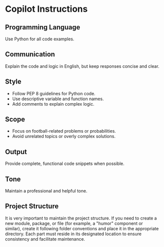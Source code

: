 # Copilot Instructions

## Programming Language
Use Python for all code examples.

## Communication
Explain the code and logic in English, but keep responses concise and clear.

## Style
- Follow PEP 8 guidelines for Python code.
- Use descriptive variable and function names.
- Add comments to explain complex logic.

## Scope
- Focus on football-related problems or probabilities.
- Avoid unrelated topics or overly complex solutions.

## Output
Provide complete, functional code snippets when possible.

## Tone
Maintain a professional and helpful tone.

## Project Structure
It is very important to maintain the project structure.
If you need to create a new module, package, or file (for example, a "humor" component or similar), create it following folder conventions and place it in the appropriate directory.
Each part must reside in its designated location to ensure consistency and facilitate maintenance.
